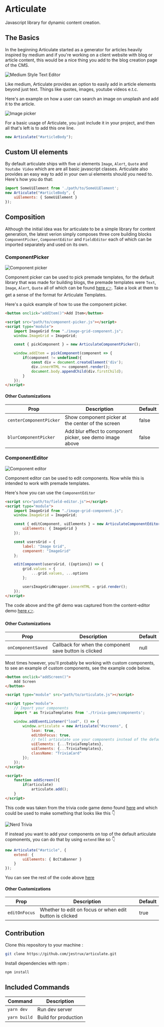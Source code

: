 # Articulate

Javascript library for dynamic content creation.


## The Basics
In the beginning Articulate started as a generator for articles heavily inspired by medium and if you're working on a client website with blog or article content, this would be a nice thing you add to the blog creation page of the CMS.

![Medium Style Text Editor](/screenshots/sample-blog.jpg?raw=true "Medium Style Text Editor")

Like medium, Articulate provides an option to easily add in article elements beyond just text. Things like quotes, images, youtube videos e.t.c. 

Here's an example on how a user can search an image on unsplash and add it to the article.

![Image picker](/screenshots/image-picker.jpg?raw=true "Image picker")


For a basic usage of Articulate, you just include it in your project, and then all that's left is to add this one line.

```javascript
new Articulate("#articleBody");
```

## Custom UI elements

By default articulate ships with five ui elements `Image`, `Alert`, `Quote` and `Youtube Video` which are are all basic javascript classes. Articulate also provides an easy way to add in your own ui elements should you need to. Here's how you do that:

```javascript
import SomeUiElement from './path/to/SomeUiElement';
new Articulate("#articleBody", {
    uiElements: { SomeUiElement }
});
```


## Composition

Although the initial idea was for articulate to be a simple library for content generation, the latest verion simply composes three core building blocks `ComponentPicker`, `ComponentEditor` and `FieldEditor` each of which can be imported separately and used on its own.

### ComponentPicker

![Component picker](/screenshots/pick-component.png?raw=true "Component picker")

Component picker can be used to pick premade templates, for the default library that was made for building blogs, the premade templates were `Text`, `Image`, `Alert`, `Quote` all of which can be found [here 👉](/src/components/UIElements). Take a look at them to get a sense of the format for Articulate Templates.

Here's a quick example of how to use the component picker.

```html
<button onclick="addItem()">Add Item</button>

<script src="path/to/component-picker.js"></script>
<script type="module">
    import ImageGrid from "./image-grid-component.js";
    window.ImageGrid = ImageGrid;

    const { pickComponent } = new ArticulateComponentPicker();

    window.addItem = pickComponent(component => {
        if(component != undefined){
            const div = document.createElement('div');
            div.innerHTML += component.render();
            document.body.appendChild(div.firstChild);
        }
    });
</script>
```

#### Other Customizations

|Prop|Description|Default|
|--|--|--|
|`centerComponentPicker`| Show component picker at the center of the screen  | false |
|`blurComponentPicker`| Add blur effect to component picker, see demo image above | false |


### ComponentEditor

![Component editor](/screenshots/component-editor.gif?raw=true "Component editor")

Component editor can be used to edit components. Now while this is intended to work with premade templates. 

Here's how you can use the `ComponentEditor`

```html
<script src="path/to/field-editor.js"></script>
<script type="module">
    import ImageGrid from "./image-grid-component.js";
    window.ImageGrid = ImageGrid;

    const { editComponent, uiElements } = new ArticulateComponentEditor({
        uiElements: { ImageGrid }
    });

    const usersGrid = {
        label: "Image Grid",
        component: "ImageGrid"
    };

    editComponent(usersGrid, ({options}) => {
        grid.values = {
            ...grid.values, ...options
        };

        usersImageGridWrapper.innerHTML = grid.render();
    });
</script>
```

The code above and the gif demo was captured from the content-editor demo [here 👉](/src/demos/content-editor/index.html).

#### Other Customizations

|Prop|Description|Default|
|--|--|--|
|`onComponentSaved`| Callback for when the component save button is clicked | null |


Most times however, you'll probably be working with custom components, to see an example of custom components, see the example code below.


```html
<button onclick="addScreen()">
    Add Screen
</button>

<script type="module" src="path/to/articulate.js"></script>

<script type="module">
    // Import your components
    import * as TriviaTemplates from './trivia-game/components';

    window.addEventListener("load", () => {
        window.articulate = new Articulate("#screens", {
            lean: true,
            editOnFocus: true,
            // tell articulate use your components instead of the default components
            uiElements: {...TriviaTemplates},
            uiElements: {...TriviaTemplates},
            className: "TriviaCard"
        });
    });
</script>

<script>
    function addScreen(){
        if(articulate)
            articulate.add();
    }
</script>
```

This code was taken from the trivia code game demo found [here](/public/demos/trivia-game/index.html) and which could be used to make something that looks like this 👇

![Nerd Trivia](/screenshots/nerd-trivia.jpg?raw=true "Nerd Trivia")


If instead you want to add your components on top of the default articulate copmonents, you can do that by using `extend` like so 👇

```javascript
new Articulate("#article", {
    extend: {
        uiElements: { BcCtaBanner }
    }
});
```

You can see the rest of the code above [here](/index.html)

#### Other Customizations

|Prop|Description|Default|
|--|--|--|
|`editOnFocus`| Whether to edit on focus or when edit button is clicked | true |

## Contribution

Clone this repository to your machine :

``` bash
git clone https://github.com/jestrux/articulate.git
```

Install dependencies with npm :

``` bash
npm install
```

## Included Commands

|Command|Description|
|--|--|
|`yarn dev`| Run dev server |
|`yarn build`| Build for production |